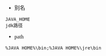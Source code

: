 <span  style="font-family: Simsun,serif; font-size: 17px; ">

- 别名
~~~
JAVA_HOME
jdk路径
~~~
- path
~~~
%JAVA_HOME%\bin;%JAVA_HOME%\jre\bin
~~~


</span>